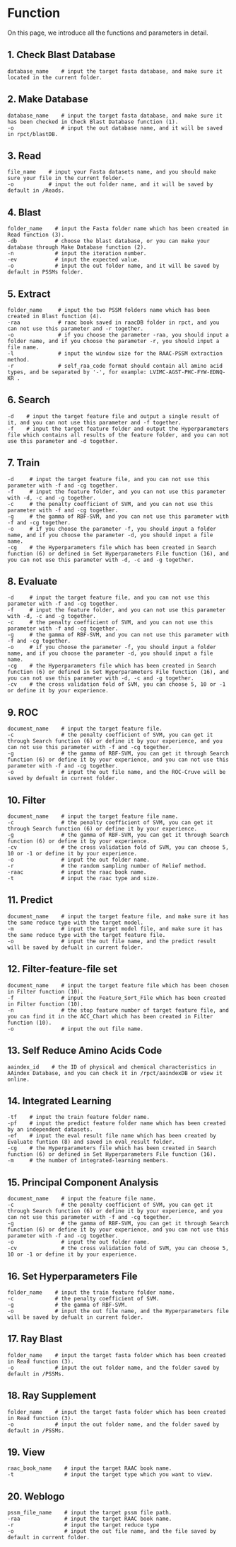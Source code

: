 # Function

On this page, we introduce all the functions and parameters in detail.

## 1. Check Blast Database

    database_name    # input the target fasta database, and make sure it located in the current folder.

## 2. Make Database

    database_name    # input the target fasta database, and make sure it has been checked in Check Blast Database function (1).
    -o               # input the out database name, and it will be saved in rpct/blastDB.

## 3. Read

    file_name    # input your Fasta datasets name, and you should make sure your file in the current folder.
    -o           # input the out folder name, and it will be saved by default in /Reads.

## 4. Blast

    folder_name    # input the Fasta folder name which has been created in Read function (3).
    -db            # choose the blast database, or you can make your database through Make Database function (2).
    -n             # input the iteration number.
    -ev            # input the expected value.
    -o             # input the out folder name, and it will be saved by default in PSSMs folder.

## 5. Extract

    folder_name     # input the two PSSM folders name which has been created in Blast function (4).
    -raa            # raac book saved in raacDB folder in rpct, and you can not use this parameter and -r together.
    -o              # if you choose the parameter -raa, you should input a folder name, and if you choose the parameter -r, you should input a file name.
    -l              # input the window size for the RAAC-PSSM extraction method.
    -r              # self_raa_code format should contain all amino acid types, and be separated by '-', for example: LVIMC-AGST-PHC-FYW-EDNQ-KR .

## 6. Search

    -d    # input the target feature file and output a single result of it, and you can not use this parameter and -f together.
    -f    # input the target feature folder and output the Hyperparameters file which contains all results of the feature folder, and you can not use this parameter and -d together.

## 7. Train

    -d     # input the target feature file, and you can not use this parameter with -f and -cg together.
    -f     # input the feature folder, and you can not use this parameter with -d, -c and -g together.
    -c     # the penalty coefficient of SVM, and you can not use this parameter with -f and -cg together.
    -g     # the gamma of RBF-SVM, and you can not use this parameter with -f and -cg together.
    -o     # if you choose the parameter -f, you should input a folder name, and if you choose the parameter -d, you should input a file name.
    -cg    # the Hyperparameters file which has been created in Search function (6) or defined in Set Hyperparameters File function (16), and you can not use this parameter with -d, -c and -g together.

## 8. Evaluate

    -d     # input the target feature file, and you can not use this parameter with -f and -cg together.
    -f     # input the feature folder, and you can not use this parameter with -d, -c and -g together.
    -c     # the penalty coefficient of SVM, and you can not use this parameter with -f and -cg together.
    -g     # the gamma of RBF-SVM, and you can not use this parameter with -f and -cg together.
    -o     # if you choose the parameter -f, you should input a folder name, and if you choose the parameter -d, you should input a file name.
    -cg    # the Hyperparameters file which has been created in Search function (6) or defined in Set Hyperparameters File function (16), and you can not use this parameter with -d, -c and -g together.
    -cv    # the cross validation fold of SVM, you can choose 5, 10 or -1 or define it by your experience.

## 9. ROC

    document_name    # input the target feature file.
    -c               # the penalty coefficient of SVM, you can get it through Search function (6) or define it by your experience, and you can not use this parameter with -f and -cg together.
    -g               # the gamma of RBF-SVM, you can get it through Search function (6) or define it by your experience, and you can not use this parameter with -f and -cg together.
    -o               # input the out file name, and the ROC-Cruve will be saved by defualt in current folder.

## 10. Filter

    document_name    # input the target feature file name.
    -c               # the penalty coefficient of SVM, you can get it through Search function (6) or define it by your experience.
    -g               # the gamma of RBF-SVM, you can get it through Search function (6) or define it by your experience.
    -cv              # the cross validation fold of SVM, you can choose 5, 10 or -1 or define it by your experience.
    -o               # input the out folder name.
    -r               # the random sampling number of Relief method.
    -raac            # input the raac book name.
    -t               # input the raac type and size.

## 11. Predict

    document_name    # input the target feature file, and make sure it has the same reduce type with the target model.
    -m               # input the target model file, and make sure it has the same reduce type with the target feature file.
    -o               # input the out file name, and the predict result will be saved by defualt in current folder.

## 12. Filter-feature-file set

    document_name    # input the target feature file which has been chosen in Filter function (10).
    -f               # input the Feature_Sort_File which has been created in Filter function (10).
    -n               # the stop feature number of target feature file, and you can find it in the ACC_Chart which has been created in Filter function (10).
    -o               # input the out file name.

## 13. Self Reduce Amino Acids Code

    aaindex_id    # the ID of physical and chemical characteristics in AAindex Database, and you can check it in /rpct/aaindexDB or view it online.

## 14. Integrated Learning

    -tf    # input the train feature folder name.
    -pf    # input the predict feature folder name which has been created by an independent datasets.
    -ef    # input the eval result file name which has been created by Evaluate funtion (8) and saved in eval_result folder.
    -cg    # the Hyperparameters file which has been created in Search function (6) or defined in Set Hyperparameters File function (16).
    -m     # the number of integrated-learning members.

## 15. Principal Component Analysis

    document_name    # input the feature file name.
    -c               # the penalty coefficient of SVM, you can get it through Search function (6) or define it by your experience, and you can not use this parameter with -f and -cg together.
    -g               # the gamma of RBF-SVM, you can get it through Search function (6) or define it by your experience, and you can not use this parameter with -f and -cg together.
    -o               # input the out folder name.
    -cv              # the cross validation fold of SVM, you can choose 5, 10 or -1 or define it by your experience.

## 16. Set Hyperparameters File

    folder_name    # input the train feature folder name.
    -c             # the penalty coefficient of SVM.
    -g             # the gamma of RBF-SVM.
    -o             # input the out file name, and the Hyperparameters file will be saved by defualt in current folder.

## 17. Ray Blast

    folder_name    # input the target fasta folder which has been created in Read function (3).
    -o             # input the out folder name, and the folder saved by default in /PSSMs.

## 18. Ray Supplement

    folder_name    # input the target fasta folder which has been created in Read function (3).
    -o             # input the out folder name, and the folder saved by default in /PSSMs.

## 19. View

    raac_book_name    # input the target RAAC book name.
    -t                # input the target type which you want to view.

## 20. Weblogo

    pssm_file_name    # input the target pssm file path.
    -raa              # input the target RAAC book name.
    -r                # input the target reduce type
    -o                # input the out file name, and the file saved by default in current folder.